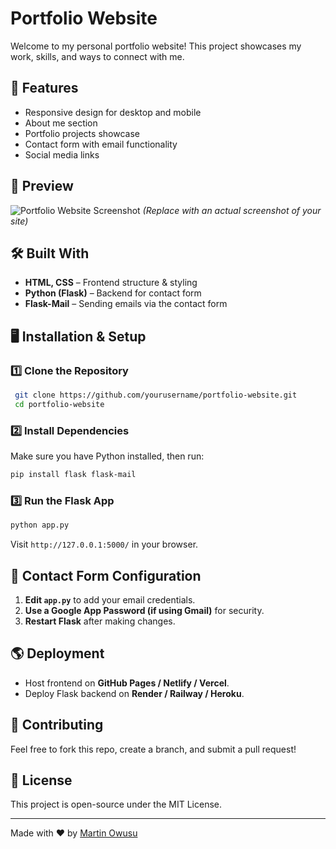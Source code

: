# Portfolio Website

Welcome to my personal portfolio website! This project showcases my work, skills, and ways to connect with me.

## 🚀 Features
- Responsive design for desktop and mobile
- About me section
- Portfolio projects showcase
- Contact form with email functionality
- Social media links

## 📸 Preview
![Portfolio Website Screenshot](static/images/cover.jpg) *(Replace with an actual screenshot of your site)*

## 🛠️ Built With
- **HTML, CSS** – Frontend structure & styling
- **Python (Flask)** – Backend for contact form
- **Flask-Mail** – Sending emails via the contact form

## 🖥️ Installation & Setup
### **1️⃣ Clone the Repository**
```sh
 git clone https://github.com/yourusername/portfolio-website.git
 cd portfolio-website
```

### **2️⃣ Install Dependencies**
Make sure you have Python installed, then run:
```sh
pip install flask flask-mail
```

### **3️⃣ Run the Flask App**
```sh
python app.py
```
Visit `http://127.0.0.1:5000/` in your browser.

## 📩 Contact Form Configuration
1. **Edit `app.py`** to add your email credentials.
2. **Use a Google App Password (if using Gmail)** for security.
3. **Restart Flask** after making changes.

## 🌎 Deployment
- Host frontend on **GitHub Pages / Netlify / Vercel**.
- Deploy Flask backend on **Render / Railway / Heroku**.

## 🤝 Contributing
Feel free to fork this repo, create a branch, and submit a pull request!

## 📜 License
This project is open-source under the MIT License.

---
Made with ❤️ by [Martin Owusu](https://yourwebsite.com)

